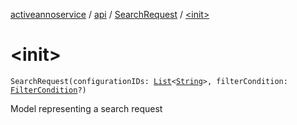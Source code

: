 [activeannoservice](../../index.md) / [api](../index.md) / [SearchRequest](index.md) / [&lt;init&gt;](./-init-.md)

# &lt;init&gt;

`SearchRequest(configurationIDs: `[`List`](https://kotlinlang.org/api/latest/jvm/stdlib/kotlin.collections/-list/index.html)`<`[`String`](https://kotlinlang.org/api/latest/jvm/stdlib/kotlin/-string/index.html)`>, filterCondition: `[`FilterCondition`](../../config/-filter-condition/index.md)`?)`

Model representing a search request

